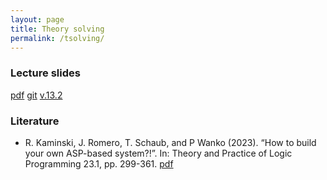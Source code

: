 ```yaml
---
layout: page
title: Theory solving
permalink: /tsolving/
---
```

### Lecture slides

  [pdf](https://github.com/potassco-asp-course/course/releases/download/v1.13.2/tsolving.pdf)
  [git](https://github.com/potassco-asp-course/tsolving)
  [v.13.2](https://github.com/potassco-asp-course/course/releases/tag/v1.13.2)

### Literature

  * R. Kaminski, J. Romero, T. Schaub, and P Wanko (2023).
	“How to build your own ASP-based system?!”.
	In: Theory and Practice of Logic Programming 23.1, pp. 299-361.
	[pdf](https://arxiv.org/abs/2008.06692)
